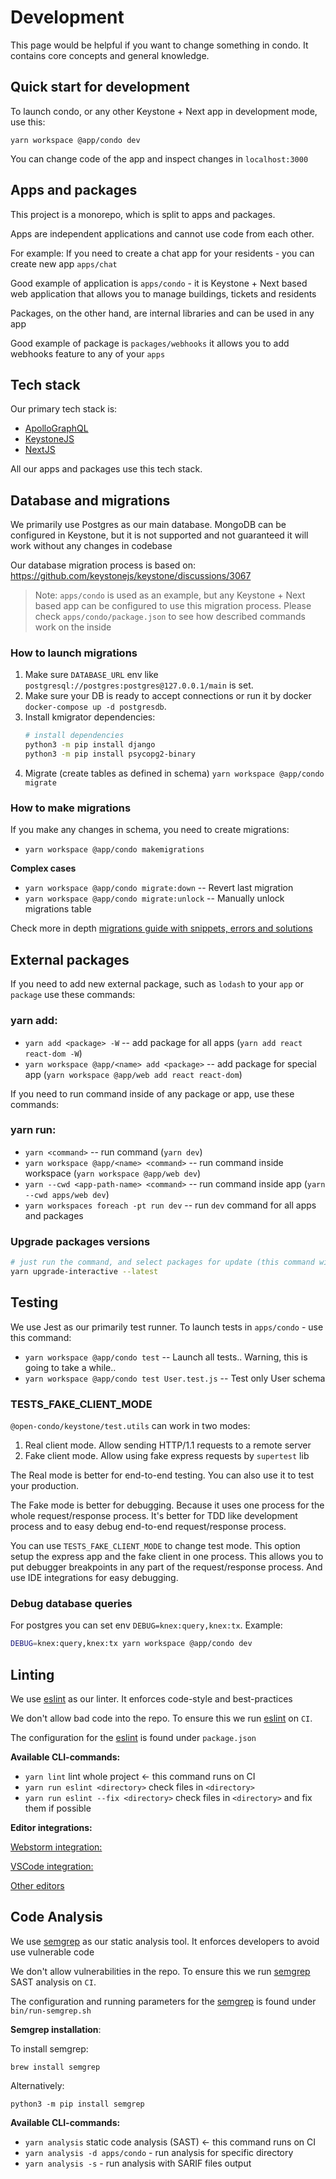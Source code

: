 # Development #

This page would be helpful if you want to change something in condo. It contains core concepts and general knowledge. 


## Quick start for development

To launch condo, or any other Keystone + Next app in development mode, use this:

`yarn workspace @app/condo dev`

You can change code of the app and inspect changes in `localhost:3000`


## Apps and packages

This project is a monorepo, which is split to apps and packages.

Apps are independent applications and cannot use code from each other.

For example: If you need to create a chat app for your residents - you can create new app `apps/chat`

Good example of application is `apps/condo` - it is Keystone + Next based web application that allows you to manage buildings, tickets and residents

Packages, on the other hand, are internal libraries and can be used in any app

Good example of package is `packages/webhooks` it allows you to add webhooks feature to any of your `apps`


## Tech stack

Our primary tech stack is:
- [ApolloGraphQL](https://www.apollographql.com)
- [KeystoneJS](https://github.com/keystonejs/keystone-5)
- [NextJS](https://nextjs.org)

All our apps and packages use this tech stack.


## Database and migrations

We primarily use Postgres as our main database. MongoDB can be configured in Keystone, but it is not supported and not guaranteed it will work without any changes in codebase

Our database migration process is based on: https://github.com/keystonejs/keystone/discussions/3067

> Note: `apps/condo` is used as an example, but any Keystone + Next based app can be configured to use this migration process. 
> Please check `apps/condo/package.json` to see how described commands work on the inside

### How to launch migrations

1. Make sure `DATABASE_URL` env like `postgresql://postgres:postgres@127.0.0.1/main` is set.
2. Make sure your DB is ready to accept connections or run it by docker `docker-compose up -d postgresdb`.
3. Install kmigrator dependencies:
    ```bash
    # install dependencies
    python3 -m pip install django
    python3 -m pip install psycopg2-binary
    ```
4. Migrate (create tables as defined in schema) `yarn workspace @app/condo migrate`

### How to make migrations

If you make any changes in schema, you need to create migrations:

- `yarn workspace @app/condo makemigrations`

**Complex cases**

- `yarn workspace @app/condo migrate:down` -- Revert last migration
- `yarn workspace @app/condo migrate:unlock` -- Manually unlock migrations table

Check more in depth [migrations guide with snippets, errors and solutions](/apps/condo/docs/migrations.md)


## External packages

If you need to add new external package, such as `lodash` to your `app` or `package` use these commands:

### yarn add:

- `yarn add <package> -W` -- add package for all apps (`yarn add react react-dom -W`)
- `yarn workspace @app/<name> add <package>` -- add package for special app (`yarn workspace @app/web add react react-dom`)

If you need to run command inside of any package or app, use these commands:

### yarn run:

- `yarn <command>` -- run command (`yarn dev`)
- `yarn workspace @app/<name> <command>` -- run command inside workspace (`yarn workspace @app/web dev`)
- `yarn --cwd <app-path-name> <command>` -- run command inside app (`yarn --cwd apps/web dev`)
- `yarn workspaces foreach -pt run dev` -- run `dev` command for all apps and packages

### Upgrade packages versions

```bash
# just run the command, and select packages for update (this command will fix the package.json files) 
yarn upgrade-interactive --latest
```

## Testing

We use Jest as our primarily test runner. To launch tests in `apps/condo` - use this command:

- `yarn workspace @app/condo test` -- Launch all tests.. Warning, this is going to take a while..
- `yarn workspace @app/condo test User.test.js` -- Test only User schema

### TESTS_FAKE_CLIENT_MODE

`@open-condo/keystone/test.utils` can work in two modes:
 1. Real client mode. Allow sending HTTP/1.1 requests to a remote server
 2. Fake client mode. Allow using fake express requests by `supertest` lib 

The Real mode is better for end-to-end testing. You can also use it to test your production.

The Fake mode is better for debugging. Because it uses one process for the whole request/response process.
It's better for TDD like development process and to easy debug end-to-end request/response process.

You can use `TESTS_FAKE_CLIENT_MODE` to change test mode. This option setup the express app and the fake client in one process.
This allows you to put debugger breakpoints in any part of the request/response process. 
And use IDE integrations for easy debugging.

### Debug database queries

For postgres you can set env `DEBUG=knex:query,knex:tx`. Example:
```bash
DEBUG=knex:query,knex:tx yarn workspace @app/condo dev
```

## Linting

We use [eslint](https://eslint.org) as our linter. It enforces code-style and best-practices

We don't allow bad code into the repo. To ensure this we run [eslint](https://eslint.org) on `CI`.

The configuration for the [eslint](https://eslint.org) is found under `package.json`

**Available CLI-commands:**

 - `yarn lint` lint whole project <- this command runs on CI
 - `yarn run eslint <directory>` check files in `<directory>`
 - `yarn run eslint --fix <directory>` check files in `<directory>` and fix them if possible

**Editor integrations:**

[Webstorm integration:](https://plugins.jetbrains.com/plugin/7494-eslint)

[VSCode integration:](https://marketplace.visualstudio.com/items?itemName=dbaeumer.vscode-eslint)

[Other editors](https://eslint.org/docs/user-guide/integrations#editors)


## Code Analysis

We use [semgrep](https://semgrep.dev/) as our static analysis tool. It enforces developers to avoid use vulnerable code

We don't allow vulnerabilities in the repo. To ensure this we run [semgrep](https://semgrep.dev/) SAST analysis on `CI`.

The configuration and running parameters for the [semgrep](https://semgrep.dev/) is found under `bin/run-semgrep.sh`

**Semgrep installation**:

To install semgrep:
```shell
brew install semgrep
```

Alternatively:
```shell
python3 -m pip install semgrep
```

**Available CLI-commands:**
- `yarn analysis` static code analysis (SAST) <- this command runs on CI
- `yarn analysis -d apps/condo` - run analysis for specific directory
- `yarn analysis -s` - run analysis with SARIF files output